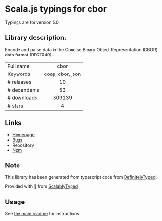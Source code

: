 
# Scala.js typings for cbor

Typings are for version 5.0

## Library description:
Encode and parse data in the Concise Binary Object Representation (CBOR) data format (RFC7049).

|                    |                 |
| ------------------ | :-------------: |
| Full name          | cbor |
| Keywords           | coap, cbor, json |
| # releases         | 10 |
| # dependents       | 53 |
| # downloads        | 309139 |
| # stars            | 4 |

## Links
- [Homepage](http://hildjj.github.io/node-cbor/)
- [Bugs](https://github.com/hildjj/node-cbor/issues)
- [Repository](https://github.com/hildjj/node-cbor)
- [Npm](https://www.npmjs.com/package/cbor)
    


## Note
This library has been generated from typescript code from [DefinitelyTyped](https://definitelytyped.org).

Provided with :purple_heart: from [ScalablyTyped](https://github.com/oyvindberg/ScalablyTyped)

## Usage
See [the main readme](../../readme.md) for instructions.


